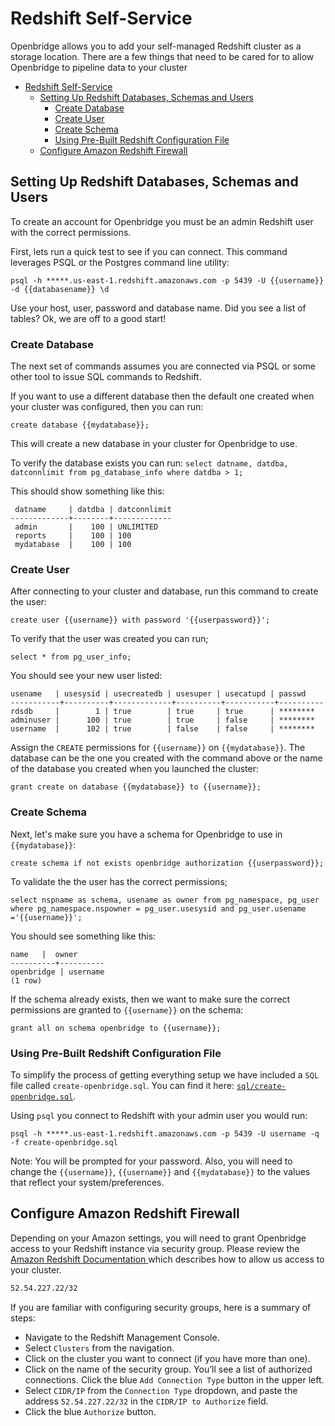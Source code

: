 # Redshift Self-Service
Openbridge allows you to add your self-managed Redshift cluster as a storage location. There are a few things that need to be cared for to allow Openbridge to pipeline data to your cluster

<!-- TOC depthFrom:1 depthTo:6 withLinks:1 updateOnSave:1 orderedList:0 -->

- [Redshift Self-Service](#redshift-self-service)
	- [Setting Up Redshift Databases, Schemas and Users](#setting-up-redshift-databases-schemas-and-users)
		- [Create Database](#create-database)
		- [Create User](#create-user)
		- [Create Schema](#create-schema)
		- [Using Pre-Built Redshift Configuration File](#using-pre-built-redshift-configuration-file)
	- [Configure Amazon Redshift Firewall](#configure-amazon-redshift-firewall)

<!-- /TOC -->

## Setting Up Redshift Databases, Schemas and Users

To create an account for Openbridge you must be an admin Redshift user with the correct permissions.

First, lets run a quick test to see if you can connect. This command leverages PSQL or the Postgres command line utility:

`psql -h *****.us-east-1.redshift.amazonaws.com -p 5439 -U {{username}} -d {{databasename}} \d`

Use your host, user, password and database name. Did you see a list of tables? Ok, we are off to a good start!

### Create Database
The next set of commands assumes you are connected via PSQL or some other tool to issue SQL commands to Redshift.

If you want to use a different database then the default one created when your cluster was configured, then you can run:

`create database {{mydatabase}};`

This will create a new database in your cluster for Openbridge to use.

To verify the database exists you can run:
`select datname, datdba, datconnlimit from pg_database_info where datdba > 1;`

This should show something like this:

```
 datname     | datdba | datconnlimit
-------------+--------+-------------
 admin       |    100 | UNLIMITED   
 reports     |    100 | 100         
 mydatabase  |    100 | 100  
```
### Create User
After connecting to your cluster and database, run this command to create the user:

`create user {{username}} with password '{{userpassword}}';`

To verify that the user was created you can run;

`select * from pg_user_info;`

You should see your new user listed:

```
usename   | usesysid | usecreatedb | usesuper | usecatupd | passwd
-----------+----------+-------------+----------+-----------+----------
rdsdb     |        1 | true        | true     | true      | ********       
adminuser |      100 | true        | true     | false     | ********  
username  |      102 | true        | false    | false     | ********       
```


Assign the `CREATE` permissions for `{{username}}` on `{{mydatabase}}`. The database can be the one you created with the command above or the name of the database you created when you launched the cluster:

`grant create on database {{mydatabase}} to {{username}};`

### Create Schema
Next, let's make sure you have a schema for Openbridge to use in `{{mydatabase}}`:

`create schema if not exists openbridge authorization {{userpassword}};`

To validate the the user has the correct permissions;

`select nspname as schema, usename as owner from pg_namespace, pg_user where pg_namespace.nspowner = pg_user.usesysid and pg_user.usename ='{{username}}';`

You should see something like this:
```
name   |  owner
----------+----------
openbridge | username
(1 row)
```

If the schema already exists, then we want to make sure the correct permissions are granted to `{{username}}` on the schema:

`grant all on schema openbridge to {{username}};`

### Using Pre-Built Redshift Configuration File
To simplify the process of getting everything setup we have included a `SQL` file called `create-openbridge.sql`. You can find it here: [`sql/create-openbridge.sql`](.sql/create-openbridge.sql).

Using `psql` you connect to Redshift with your admin user you would run:

`psql -h *****.us-east-1.redshift.amazonaws.com -p 5439 -U username -q -f create-openbridge.sql`

Note: You will be prompted for your password. Also, you will need to change the `{{username}}`, `{{username}}` and `{{mydatabase}}` to the values that reflect your system/preferences.

## Configure Amazon Redshift Firewall
Depending on your Amazon settings, you will need to grant Openbridge access to your Redshift instance via security group. Please review the [Amazon Redshift Documentation ](http://docs.aws.amazon.com/redshift/latest/mgmt/managing-security-groups-console.html) which describes how to allow us access to your cluster.

```bash
52.54.227.22/32
```

If you are familiar with configuring security groups, here is a summary of steps:

* Navigate to the Redshift Management Console.
* Select `Clusters` from the navigation.
* Click on the cluster you want to connect (if you have more than one).
* Click on the name of the security group. You’ll see a list of authorized connections. Click the blue `Add Connection Type` button in the upper left.
* Select `CIDR/IP` from the `Connection Type` dropdown, and paste the address `52.54.227.22/32` in the `CIDR/IP to Authorize` field.
* Click the blue `Authorize` button.
